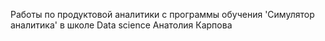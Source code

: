 Работы по продуктовой аналитики с программы обучения 'Симулятор аналитика' в школе Data science Анатолия Карпова
